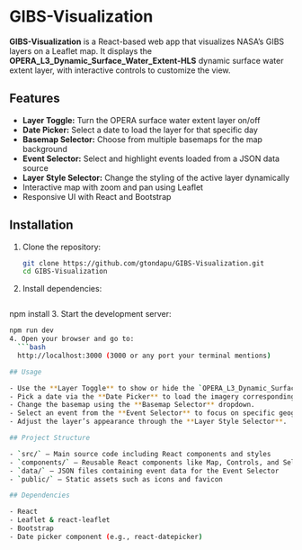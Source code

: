 # GIBS-Visualization

**GIBS-Visualization** is a React-based web app that visualizes NASA’s GIBS layers on a Leaflet map. It displays the **OPERA_L3_Dynamic_Surface_Water_Extent-HLS** dynamic surface water extent layer, with interactive controls to customize the view.

## Features

- **Layer Toggle:** Turn the OPERA surface water extent layer on/off
- **Date Picker:** Select a date to load the layer for that specific day
- **Basemap Selector:** Choose from multiple basemaps for the map background
- **Event Selector:** Select and highlight events loaded from a JSON data source
- **Layer Style Selector:** Change the styling of the active layer dynamically
- Interactive map with zoom and pan using Leaflet
- Responsive UI with React and Bootstrap

## Installation

1. Clone the repository:
   ```bash
   git clone https://github.com/gtondapu/GIBS-Visualization.git
   cd GIBS-Visualization
2. Install dependencies:
   ```bash
  npm install
3. Start the development server:
  ```bash
  npm run dev
4. Open your browser and go to:
    ```bash
    http://localhost:3000 (3000 or any port your terminal mentions)

## Usage

- Use the **Layer Toggle** to show or hide the `OPERA_L3_Dynamic_Surface_Water_Extent-HLS` layer.
- Pick a date via the **Date Picker** to load the imagery corresponding to that date.
- Change the basemap using the **Basemap Selector** dropdown.
- Select an event from the **Event Selector** to focus on specific geographic or temporal data.
- Adjust the layer’s appearance through the **Layer Style Selector**.

## Project Structure

- `src/` — Main source code including React components and styles
- `components/` — Reusable React components like Map, Controls, and Selectors
- `data/` — JSON files containing event data for the Event Selector
- `public/` — Static assets such as icons and favicon

## Dependencies

- React
- Leaflet & react-leaflet
- Bootstrap
- Date picker component (e.g., react-datepicker)


  
  
